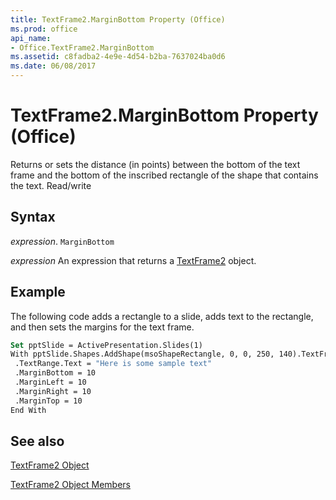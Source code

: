 ```yaml
---
title: TextFrame2.MarginBottom Property (Office)
ms.prod: office
api_name:
- Office.TextFrame2.MarginBottom
ms.assetid: c8fadba2-4e9e-4d54-b2ba-7637024ba0d6
ms.date: 06/08/2017
---
```



# TextFrame2.MarginBottom Property (Office)

Returns or sets the distance (in points) between the bottom of the text frame and the bottom of the inscribed rectangle of the shape that contains the text. Read/write


## Syntax

 _expression_. `MarginBottom`

 _expression_ An expression that returns a [TextFrame2](./Office.TextFrame2.md) object.


## Example

The following code adds a rectangle to a slide, adds text to the rectangle, and then sets the margins for the text frame.


```vb
Set pptSlide = ActivePresentation.Slides(1) 
With pptSlide.Shapes.AddShape(msoShapeRectangle, 0, 0, 250, 140).TextFrame2 
 .TextRange.Text = "Here is some sample text" 
 .MarginBottom = 10 
 .MarginLeft = 10 
 .MarginRight = 10 
 .MarginTop = 10 
End With
```


## See also


[TextFrame2 Object](Office.TextFrame2.md)



[TextFrame2 Object Members](./overview/textframe2-members-office.md)

